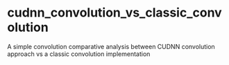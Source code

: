# cudnn_convolution_vs_classic_convolution
A simple convolution comparative analysis between CUDNN convolution approach vs a classic convolution implementation
